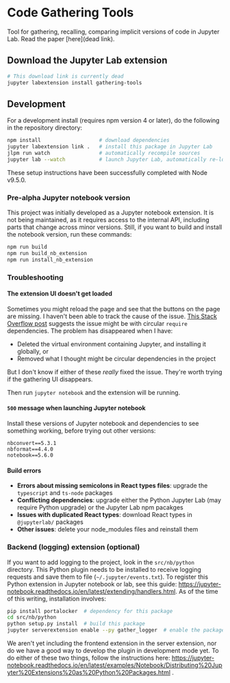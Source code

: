 # Code Gathering Tools

Tool for gathering, recalling, comparing implicit versions of code in Jupyter Lab. Read the paper [here](dead link).

## Download the Jupyter Lab extension

```bash
# This download link is currently dead
jupyter labextension install gathering-tools
```

## Development

For a development install (requires npm version 4 or later), do the following in the repository directory:

```bash
npm install                   # download dependencies
jupyter labextension link .   # install this package in Jupyter Lab
jlpm run watch                # automatically recompile sources
jupyter lab --watch           # launch Jupyter Lab, automatically re-load extension
```

These setup instructions have been successfully completed with Node v9.5.0.

### Pre-alpha Jupyter notebook version

This project was initially developed as a Jupyter notebook extension. It is not being maintained, as it requires access to the internal API, including parts that change across minor versions. Still, if you want to build and install the notebook version, run these commands:

```bash
npm run build
npm run build_nb_extension
npm run install_nb_extension
```

### Troubleshooting

#### The extension UI doesn't get loaded

Sometimes you might reload the page and see that the buttons on the page are missing. I haven't been able to track the cause of the issue. [This Stack Overflow post](https://stackoverflow.com/questions/11991218/undefined-object-being-passed-via-requirejs) suggests the issue might be with circular `require` dependencies. The problem has disappeared when I have:

* Deleted the virtual environment containing Jupyter, and installing it globally, or
* Removed what I thought might be circular dependencies in the project

But I don't know if either of these *really* fixed the issue. They're worth trying if the gathering UI disappears.

Then run `jupyter notebook` and the extension will be running.

#### `500` message when launching Jupyter notebook

Install these versions of Jupyter notebook and dependencies
to see something working, before trying out other versions:

```
nbconvert==5.3.1
nbformat==4.4.0
notebook==5.6.0
```

#### Build errors

* **Errors about missing semicolons in React types files**: upgrade the `typescript` and `ts-node` packages
* **Conflicting dependencies**: upgrade either the Python Jupyter Lab (may require Python upgrade) or the Jupyter Lab npm pacakges
* **Issues with duplicated React types**: download React types in `@jupyterlab/` packages
* **Other issues**: delete your node_modules files and reinstall them

### Backend (logging) extension (optional)

If you want to add logging to the project, look in the `src/nb/python` directory. This Python plugin needs to be installed to receive logging requests and save them to file (`~/.jupyter/events.txt`). To register this Python extension in Jupyter notebook or lab, see this guide: https://jupyter-notebook.readthedocs.io/en/latest/extending/handlers.html. As of the time of this writing, installation involves:

```bash
pip install portalocker  # dependency for this package
cd src/nb/python
python setup.py install  # build this package
jupyter serverextension enable --py gather_logger  # enable the package
```

We aren't yet including the frontend extension in the server extension, nor do we have a good way to develop the plugin in development mode yet. To do either of these two things, follow the instructions here:
https://jupyter-notebook.readthedocs.io/en/latest/examples/Notebook/Distributing%20Jupyter%20Extensions%20as%20Python%20Packages.html .
